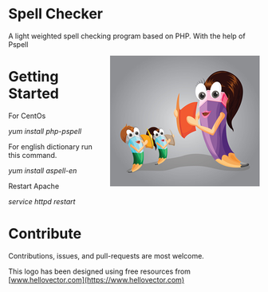 # Spell Checker
A light weighted spell checking program based on PHP. With the help of Pspell

<img align="right" style="padding:0 0 1em 1em" src="spell.jpg" alt="Spell Checker Logo" />

# Getting Started
For CentOs

*yum install php-pspell*

For english dictionary run this command.

*yum install aspell-en*

Restart Apache

*service httpd restart*


# Contribute
Contributions, issues, and pull-requests are most welcome.

This logo has been designed using free resources from [www.hellovector.com](https://www.hellovector.com)
